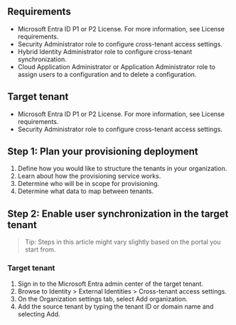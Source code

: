 ## Requirements
- Microsoft Entra ID P1 or P2 License. For more information, see License requirements.
- Security Administrator role to configure cross-tenant access settings.
- Hybrid Identity Administrator role to configure cross-tenant synchronization.
- Cloud Application Administrator or Application Administrator role to assign users to a configuration and to delete a configuration.

## Target tenant
- Microsoft Entra ID P1 or P2 License. For more information, see License requirements.
- Security Administrator role to configure cross-tenant access settings.

## Step 1: Plan your provisioning deployment

1. Define how you would like to structure the tenants in your organization.
2. Learn about how the provisioning service works.
3. Determine who will be in scope for provisioning.
4. Determine what data to map between tenants.

## Step 2: Enable user synchronization in the target tenant

> Tip: Steps in this article might vary slightly based on the portal you start from.

### Target tenant
1. Sign in to the Microsoft Entra admin center of the target tenant.
2. Browse to Identity > External Identities > Cross-tenant access settings.
3. On the Organization settings tab, select Add organization.
4. Add the source tenant by typing the tenant ID or domain name and selecting Add.